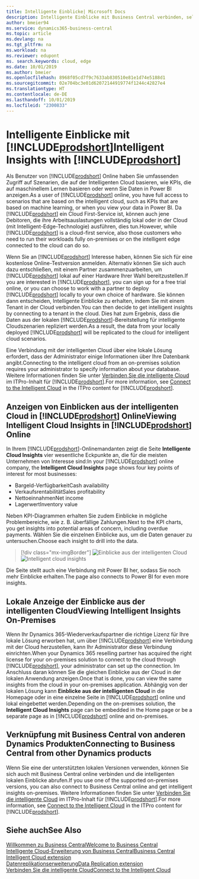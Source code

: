```yaml
---
title: Intelligente Einblicke| Microsoft Docs
description: Intelligente Einblicke mit Business Central verbinden, selbst über Ihre lokale Lösung.
author: bmeier94
ms.service: dynamics365-business-central
ms.topic: article
ms.devlang: na
ms.tgt_pltfrm: na
ms.workload: na
ms.reviewer: edupont
ms. search.keywords: cloud, edge
ms.date: 10/01/2019
ms.author: bmeier
ms.openlocfilehash: 8968f05cd7f9c7633ab830510e81e1d74e5188d1
ms.sourcegitcommit: 02e704bc3e01d62072144919774f1244c42827e4
ms.translationtype: HT
ms.contentlocale: de-DE
ms.lasthandoff: 10/01/2019
ms.locfileid: "2300833"
---
```

# <a name="intelligent-insights-with-includeprodshortincludesprodshortmd"></a><span data-ttu-id="b9bb5-103">Intelligente Einblicke mit [!INCLUDE[prodshort](includes/prodshort.md)]</span><span class="sxs-lookup"><span data-stu-id="b9bb5-103">Intelligent Insights with [!INCLUDE[prodshort](includes/prodshort.md)]</span></span>

<span data-ttu-id="b9bb5-104">Als Benutzer von [!INCLUDE[prodshort](includes/prodshort.md)] Online haben Sie umfassenden Zugriff auf Szenarien, die auf der Intelligenten Cloud basieren, wie KPIs, die auf maschinellem Lernen basieren oder wenn Sie Daten in Power BI anzeigen.</span><span class="sxs-lookup"><span data-stu-id="b9bb5-104">As a user of [!INCLUDE[prodshort](includes/prodshort.md)] online, you have full access to scenarios that are based on the intelligent cloud, such as KPIs that are based on machine learning, or when you view your data in Power BI.</span></span> <span data-ttu-id="b9bb5-105">Da [!INCLUDE[prodshort](includes/prodshort.md)] ein Cloud First-Service ist, können auch jene Debitoren, die ihre Arbeitsauslastungen vollständig lokal oder in der Cloud (mit Intelligent-Edge-Technologie) ausführen, dies tun.</span><span class="sxs-lookup"><span data-stu-id="b9bb5-105">However, while [!INCLUDE[prodshort](includes/prodshort.md)] is a cloud-first service, also those customers who need to run their workloads fully on-premises or on the intelligent edge connected to the cloud can do so.</span></span>  

<span data-ttu-id="b9bb5-106">Wenn Sie an [!INCLUDE[prodshort](includes/prodshort.md)] Interesse haben, können Sie sich für eine kostenlose Online-Testversion anmelden.  Alternativ können Sie sich auch dazu entschließen, mit einem Partner zusammenzuarbeiten, um [!INCLUDE[prodshort](includes/prodshort.md)] lokal auf einer Hardware Ihrer Wahl bereitzustellen.</span><span class="sxs-lookup"><span data-stu-id="b9bb5-106">If you are interested in [!INCLUDE[prodshort](includes/prodshort.md)], you can sign up for a free trial online, or you can choose to work with a partner to deploy [!INCLUDE[prodshort](includes/prodshort.md)] locally to your own choice of hardware.</span></span> <span data-ttu-id="b9bb5-107">Sie können dann entscheiden, Intelligente Einblicke zu erhalten, indem Sie mit einem Tenant in der Cloud verbinden.</span><span class="sxs-lookup"><span data-stu-id="b9bb5-107">You can then decide to get intelligent insights by connecting to a tenant in the cloud.</span></span> <span data-ttu-id="b9bb5-108">Dies hat zum Ergebnis, dass die Daten aus der lokalen [!INCLUDE[prodshort](includes/prodshort.md)]-Bereitstellung für intelligente Cloudszenarien repliziert werden.</span><span class="sxs-lookup"><span data-stu-id="b9bb5-108">As a result, the data from your locally deployed [!INCLUDE[prodshort](includes/prodshort.md)] will be replicated to the cloud for intelligent cloud scenarios.</span></span>  

<span data-ttu-id="b9bb5-109">Eine Verbindung mit der intelligenten Cloud über eine lokale Lösung erfordert, dass der Administrator einige Informationen über Ihre Datenbank angibt.</span><span class="sxs-lookup"><span data-stu-id="b9bb5-109">Connecting to the intelligent cloud from an on-premises solution requires your administrator to specify information about your database.</span></span> <span data-ttu-id="b9bb5-110">Weitere Informationen finden Sie unter [Verbinden Sie die intelligente Cloud](/dynamics365/business-central/dev-itpro/administration/about-intelligent-edge) im ITPro-Inhalt für [!INCLUDE[prodshort](includes/prodshort.md)].</span><span class="sxs-lookup"><span data-stu-id="b9bb5-110">For more information, see [Connect to the Intelligent Cloud](/dynamics365/business-central/dev-itpro/administration/about-intelligent-edge) in the ITPro content for [!INCLUDE[prodshort](includes/prodshort.md)].</span></span>  

## <a name="viewing-intelligent-cloud-insights-in-includeprodshortincludesprodshortmd-online"></a><span data-ttu-id="b9bb5-111">Anzeigen von Einblicken aus der intelligenten Cloud in [!INCLUDE[prodshort](includes/prodshort.md)] Online</span><span class="sxs-lookup"><span data-stu-id="b9bb5-111">Viewing Intelligent Cloud Insights in [!INCLUDE[prodshort](includes/prodshort.md)] Online</span></span>

<span data-ttu-id="b9bb5-112">In Ihrem [!INCLUDE[prodshort](includes/prodshort.md)]-Onlinemandanten zeigt die Seite **Intelligente Cloud Insights** vier wesentliche Eckpunkte an, die für die meisten Unternehmen von Interesse sind:</span><span class="sxs-lookup"><span data-stu-id="b9bb5-112">In your [!INCLUDE[prodshort](includes/prodshort.md)] online company, the **Intelligent Cloud Insights** page shows four key points of interest for most businesses:</span></span>

- <span data-ttu-id="b9bb5-113">Bargeld-Verfügbarkeit</span><span class="sxs-lookup"><span data-stu-id="b9bb5-113">Cash availability</span></span>
- <span data-ttu-id="b9bb5-114">Verkaufsrentabilität</span><span class="sxs-lookup"><span data-stu-id="b9bb5-114">Sales profitability</span></span>
- <span data-ttu-id="b9bb5-115">Nettoeinnahmen</span><span class="sxs-lookup"><span data-stu-id="b9bb5-115">Net income</span></span>
- <span data-ttu-id="b9bb5-116">Lagerwert</span><span class="sxs-lookup"><span data-stu-id="b9bb5-116">Inventory value</span></span>

<span data-ttu-id="b9bb5-117">Neben KPI-Diagrammen erhalten Sie zudem Einblicke in mögliche Problembereiche, wie z. B. überfällige Zahlungen.</span><span class="sxs-lookup"><span data-stu-id="b9bb5-117">Next to the KPI charts, you get insights into potential areas of concern, including overdue payments.</span></span> <span data-ttu-id="b9bb5-118">Wählen Sie die einzelnen Einblicke aus, um die Daten genauer zu untersuchen.</span><span class="sxs-lookup"><span data-stu-id="b9bb5-118">Choose each insight to drill into the data.</span></span>  

> [!div class="mx-imgBorder"]
> <span data-ttu-id="b9bb5-119">![Einblicke aus der intelligenten Cloud](media/across-intelligent-cloud/intelligentcloudApril19.png "Zeigt die Seite „Einblicke aus der intelligenten Cloud“ in Business Central an")</span><span class="sxs-lookup"><span data-stu-id="b9bb5-119">![Intelligent cloud insights](media/across-intelligent-cloud/intelligentcloudApril19.png "Shows the Intelligent Cloud Insights page in Business Central")</span></span>

<span data-ttu-id="b9bb5-120">Die Seite stellt auch eine Verbindung mit Power BI her, sodass Sie noch mehr Einblicke erhalten.</span><span class="sxs-lookup"><span data-stu-id="b9bb5-120">The page also connects to Power BI for even more insights.</span></span>

## <a name="viewing-intelligent-insights-on-premises"></a><span data-ttu-id="b9bb5-121">Lokale Anzeige der Einblicke aus der intelligenten Cloud</span><span class="sxs-lookup"><span data-stu-id="b9bb5-121">Viewing Intelligent Insights On-Premises</span></span>

<span data-ttu-id="b9bb5-122">Wenn Ihr Dynamics 365-Wiederverkaufspartner die richtige Lizenz für Ihre lokale Lösung erworben hat, um über [!INCLUDE[prodshort](includes/prodshort.md)] eine Verbindung mit der Cloud herzustellen, kann Ihr Administrator diese Verbindung einrichten.</span><span class="sxs-lookup"><span data-stu-id="b9bb5-122">When your Dynamics 365 reselling partner has acquired the right license for your on-premises solution to connect to the cloud through [!INCLUDE[prodshort](includes/prodshort.md)], your administrator can set up the connection.</span></span> <span data-ttu-id="b9bb5-123">Im Anschluss daran können Sie die gleichen Einblicke aus der Cloud in der lokalen Anwendung anzeigen.</span><span class="sxs-lookup"><span data-stu-id="b9bb5-123">Once that is done, you can view the same insights from the cloud in your on-premises application.</span></span> <span data-ttu-id="b9bb5-124">Abhängig von der lokalen Lösung kann **Einblicke aus der intelligenten Cloud** in die Homepage oder in eine einzelne Seite in [!INCLUDE[prodshort](includes/prodshort.md)] online und lokal eingebettet werden.</span><span class="sxs-lookup"><span data-stu-id="b9bb5-124">Depending on the on-premises solution, the **Intelligent Cloud Insights** page can be embedded in the Home page or be a separate page as in [!INCLUDE[prodshort](includes/prodshort.md)] online and on-premises.</span></span>  

## <a name="connecting-to-business-central-from-other-dynamics-products"></a><span data-ttu-id="b9bb5-125">Verknüpfung mit Business Central von anderen Dynamics Produkten</span><span class="sxs-lookup"><span data-stu-id="b9bb5-125">Connecting to Business Central from other Dynamics products</span></span>

<span data-ttu-id="b9bb5-126">Wenn Sie eine der unterstützten lokalen Versionen verwenden, können Sie sich auch mit Business Central online verbinden und die intelligenten lokalen Einblicke abrufen.</span><span class="sxs-lookup"><span data-stu-id="b9bb5-126">If you use one of the supported on-premises versions, you can also connect to Business Central online and get intelligent insights on-premises.</span></span> <span data-ttu-id="b9bb5-127">Weitere Informationen finden Sie unter [Verbinden Sie die intelligente Cloud](/dynamics365/business-central/dev-itpro/administration/about-intelligent-edge) im ITPro-Inhalt für [!INCLUDE[prodshort](includes/prodshort.md)].</span><span class="sxs-lookup"><span data-stu-id="b9bb5-127">For more information, see [Connect to the Intelligent Cloud](/dynamics365/business-central/dev-itpro/administration/about-intelligent-edge) in the ITPro content for [!INCLUDE[prodshort](includes/prodshort.md)].</span></span>  

## <a name="see-also"></a><span data-ttu-id="b9bb5-128">Siehe auch</span><span class="sxs-lookup"><span data-stu-id="b9bb5-128">See Also</span></span>

[<span data-ttu-id="b9bb5-129">Willkommen zu Business Central</span><span class="sxs-lookup"><span data-stu-id="b9bb5-129">Welcome to Business Central</span></span>](index.md)  
[<span data-ttu-id="b9bb5-130">Intelligente Cloud-Erweiterung von Business Central</span><span class="sxs-lookup"><span data-stu-id="b9bb5-130">Business Central Intelligent Cloud extension</span></span>](ui-extensions-intelligent-cloud.md)  
[<span data-ttu-id="b9bb5-131">Datenreplikationserweiterung</span><span class="sxs-lookup"><span data-stu-id="b9bb5-131">Data Replication extension</span></span>](ui-extensions-data-replication.md)  
[<span data-ttu-id="b9bb5-132">Verbinden Sie die intelligente Cloud</span><span class="sxs-lookup"><span data-stu-id="b9bb5-132">Connect to the Intelligent Cloud</span></span>](/dynamics365/business-central/dev-itpro/administration/about-intelligent-edge)  
